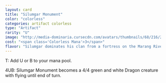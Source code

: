```yaml
---
layout: card
title: "Silumgar Monument"
color: "colorless"
categories: artifact colorless
type: "Artifact"
rarity: "U"
image: "http://media-dominaria.cursecdn.com/avatars/thumbnails/68/216/200/283/635616655519113573.png"
cost: "<span class='Colorless Mana'>3</span>"
flavor: "Silumgar dominates his clan from a fortress on the Marang River, where he rests upon piles of treasure."
---
```


<span class="Tap">T</span>: Add <span class="Blue Mana">U</span> or <span class="Black Mana">B</span> to your mana pool.

<span class="Colorless Mana">4</span><span class="Blue Mana">U</span><span class="Black Mana">B</span>: Silumgar Monument becomes a 4/4 green and white Dragon creature with flying until end of turn.
